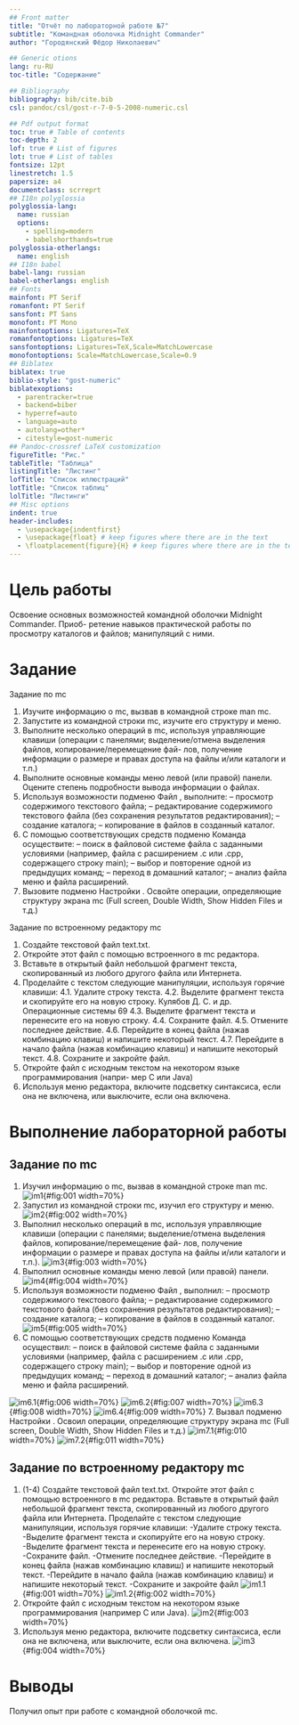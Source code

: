 ```yaml
---
## Front matter
title: "Отчёт по лабораторной работе №7"
subtitle: "Командная оболочка Midnight Commander"
author: "Городянский Фёдор Николаевич"

## Generic otions
lang: ru-RU
toc-title: "Содержание"

## Bibliography
bibliography: bib/cite.bib
csl: pandoc/csl/gost-r-7-0-5-2008-numeric.csl

## Pdf output format
toc: true # Table of contents
toc-depth: 2
lof: true # List of figures
lot: true # List of tables
fontsize: 12pt
linestretch: 1.5
papersize: a4
documentclass: scrreprt
## I18n polyglossia
polyglossia-lang:
  name: russian
  options:
	- spelling=modern
	- babelshorthands=true
polyglossia-otherlangs:
  name: english
## I18n babel
babel-lang: russian
babel-otherlangs: english
## Fonts
mainfont: PT Serif
romanfont: PT Serif
sansfont: PT Sans
monofont: PT Mono
mainfontoptions: Ligatures=TeX
romanfontoptions: Ligatures=TeX
sansfontoptions: Ligatures=TeX,Scale=MatchLowercase
monofontoptions: Scale=MatchLowercase,Scale=0.9
## Biblatex
biblatex: true
biblio-style: "gost-numeric"
biblatexoptions:
  - parentracker=true
  - backend=biber
  - hyperref=auto
  - language=auto
  - autolang=other*
  - citestyle=gost-numeric
## Pandoc-crossref LaTeX customization
figureTitle: "Рис."
tableTitle: "Таблица"
listingTitle: "Листинг"
lofTitle: "Список иллюстраций"
lotTitle: "Список таблиц"
lolTitle: "Листинги"
## Misc options
indent: true
header-includes:
  - \usepackage{indentfirst}
  - \usepackage{float} # keep figures where there are in the text
  - \floatplacement{figure}{H} # keep figures where there are in the text
---
```


# Цель работы

Освоение основных возможностей командной оболочки Midnight Commander. Приоб-
ретение навыков практической работы по просмотру каталогов и файлов; манипуляций
с ними.

# Задание

Задание по mc
1. Изучите информацию о mc, вызвав в командной строке man mc.
2. Запустите из командной строки mc, изучите его структуру и меню.
3. Выполните несколько операций в mc, используя управляющие клавиши (операции
с панелями; выделение/отмена выделения файлов, копирование/перемещение фай-
лов, получение информации о размере и правах доступа на файлы и/или каталоги
и т.п.)
4. Выполните основные команды меню левой (или правой) панели. Оцените степень
подробности вывода информации о файлах.
5. Используя возможности подменю Файл , выполните:
– просмотр содержимого текстового файла;
– редактирование содержимого текстового файла (без сохранения результатов
редактирования);
– создание каталога;
– копирование в файлов в созданный каталог.
6. С помощью соответствующих средств подменю Команда осуществите:
– поиск в файловой системе файла с заданными условиями (например, файла
с расширением .c или .cpp, содержащего строку main);
– выбор и повторение одной из предыдущих команд;
– переход в домашний каталог;
– анализ файла меню и файла расширений.
7. Вызовите подменю Настройки . Освойте операции, определяющие структуру экрана mc
(Full screen, Double Width, Show Hidden Files и т.д.)

Задание по встроенному редактору mc
1. Создайте текстовой файл text.txt.
2. Откройте этот файл с помощью встроенного в mc редактора.
3. Вставьте в открытый файл небольшой фрагмент текста, скопированный из любого
другого файла или Интернета.
4. Проделайте с текстом следующие манипуляции, используя горячие клавиши:
4.1. Удалите строку текста.
4.2. Выделите фрагмент текста и скопируйте его на новую строку.
Кулябов Д. С. и др. Операционные системы 69
4.3. Выделите фрагмент текста и перенесите его на новую строку.
4.4. Сохраните файл.
4.5. Отмените последнее действие.
4.6. Перейдите в конец файла (нажав комбинацию клавиш) и напишите некоторый
текст.
4.7. Перейдите в начало файла (нажав комбинацию клавиш) и напишите некоторый
текст.
4.8. Сохраните и закройте файл.
5. Откройте файл с исходным текстом на некотором языке программирования (напри-
мер C или Java)
6. Используя меню редактора, включите подсветку синтаксиса, если она не включена,
или выключите, если она включенa.


# Выполнение лабораторной работы
## Задание по mc
1. Изучил информацию о mc, вызвав в командной строке man mc.
![im1](image/im1.png){#fig:001 width=70%}
2. Запустил из командной строки mc, изучил его структуру и меню.
![im2](image/im2.png){#fig:002 width=70%}
3. Выполнил несколько операций в mc, используя управляющие клавиши (операции
с панелями; выделение/отмена выделения файлов, копирование/перемещение фай-
лов, получение информации о размере и правах доступа на файлы и/или каталоги
и т.п.).
![im3](image/im3.png){#fig:003 width=70%}
4. Выполнил основные команды меню левой (или правой) панели. 
![im4](image/im4.png){#fig:004 width=70%}
5. Используя возможности подменю Файл , выполнил:
– просмотр содержимого текстового файла;
– редактирование содержимого текстового файла (без сохранения результатов
редактирования);
– создание каталога;
– копирование в файлов в созданный каталог.
![im5](image/im5.png){#fig:005 width=70%}
6. С помощью соответствующих средств подменю Команда осуществил:
– поиск в файловой системе файла с заданными условиями (например, файла
с расширением .c или .cpp, содержащего строку main);
– выбор и повторение одной из предыдущих команд;
– переход в домашний каталог;
– анализ файла меню и файла расширений.

![im6.1](image/im6.png){#fig:006 width=70%}
![im6.2](image/im7.png){#fig:007 width=70%}
![im6.3](image/im8.png){#fig:008 width=70%}
![im6.4](image/im9.png){#fig:009 width=70%}
7. Вызвал подменю Настройки . Освоил операции, определяющие структуру экрана mc
(Full screen, Double Width, Show Hidden Files и т.д.)
![im7.1](image/im10.png){#fig:010 width=70%}
![im7.2](image/im11.png){#fig:011 width=70%}

## Задание по встроенному редактору mc
1. (1-4) Cоздайте текстовой файл text.txt. Откройте этот файл с помощью встроенного в mc редактора. Вставьте в открытый файл небольшой фрагмент текста, скопированный из любого другого файла или Интернета.
Проделайте с текстом следующие манипуляции, используя горячие клавиши:
-Удалите строку текста.
-Выделите фрагмент текста и скопируйте его на новую строку.
-Выделите фрагмент текста и перенесите его на новую строку.
-Сохраните файл.
-Отмените последнее действие.
-Перейдите в конец файла (нажав комбинацию клавиш) и напишите некоторый
текст.
-Перейдите в начало файла (нажав комбинацию клавиш) и напишите некоторый
текст.
-Сохраните и закройте файл
![im1.1](image/im12.png){#fig:001 width=70%}
![im1.2](image/im13.png){#fig:002 width=70%}
2. Откройте файл с исходным текстом на некотором языке программирования (например C или Java).
![im2](image/im14.png){#fig:003 width=70%}
3. Используя меню редактора, включите подсветку синтаксиса, если она не включена, или выключите, если она включена.
![im3](image/im15.png){#fig:004 width=70%}

# Выводы

Получил опыт при работе с командной оболочкой mc.
